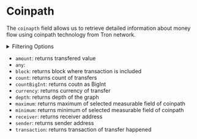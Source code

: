 
# Coinpath

The `coinapth` field allows us to retrieve detailed information about money flow using coinpath technology from Tron network.


<details>
<summary>Filtering Options</summary>

Coinpath data can be filtered using following arguments:

- `currency`: filter by currency of transfer
- `date`: filter by date of the transfer
- `depth`: fitler by depth of the call
- `initialAddress`: filter by initial address of transfer
- `initialDate`: filter by initial date of transfer
- `initialTime`: filter by initial time of the transfer
- `options`: filter returned data by ordering, limiting, and constraining it.
- `receiver`: filter by receiver of transfer
- `sender`: filter by sender of transfer
- `time`: fitler by time of the transfer

</details>

- `amount`: returns transfered value
- `any`: 
- `block`: returns block where transaction is included
- `count`: returns count of transfers
- `countBigInt`: returns coutn as BigInt
- `currency`: returns currency of transfer
- `depth`: returns depth of the graph
- `maximum`: returns maximum of selected measurable field of coinpath
- `minimum`: returns minimum of selected measurable field of coinpath
- `receiver`: returns receiver address
- `sender`: returns sender address
- `transaction`: returns transaction of transfer happened

